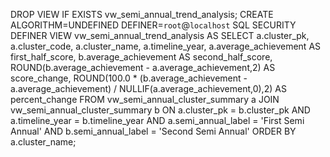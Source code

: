 DROP VIEW IF EXISTS vw_semi_annual_trend_analysis;
CREATE ALGORITHM=UNDEFINED
DEFINER=`root`@`localhost`
SQL SECURITY DEFINER
VIEW vw_semi_annual_trend_analysis AS
SELECT
a.cluster_pk,
a.cluster_code,
a.cluster_name,
a.timeline_year,
a.average_achievement AS first_half_score,
b.average_achievement AS second_half_score,
ROUND(b.average_achievement - a.average_achievement,2) AS score_change,
ROUND(100.0 \* (b.average_achievement - a.average_achievement) / NULLIF(a.average_achievement,0),2) AS percent_change
FROM vw_semi_annual_cluster_summary a
JOIN vw_semi_annual_cluster_summary b
ON a.cluster_pk = b.cluster_pk
AND a.timeline_year = b.timeline_year
AND a.semi_annual_label = 'First Semi Annual'
AND b.semi_annual_label = 'Second Semi Annual'
ORDER BY a.cluster_name;
